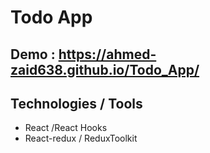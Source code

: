 # Todo App
## Demo : https://ahmed-zaid638.github.io/Todo_App/
## Technologies / Tools
- React /React Hooks
- React-redux / ReduxToolkit
